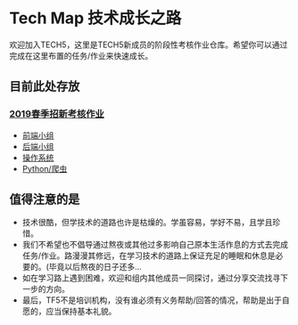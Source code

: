 # Tech Map 技术成长之路

欢迎加入TECH5，这里是TECH5新成员的阶段性考核作业仓库。希望你可以通过完成在这里布置的任务/作业来快速成长。

## 目前此处存放

### [2019春季招新考核作业](2019-spring)

* [前端小组](2019-spring/frontend)
* [后端小组](2019-spring/backend)
* [操作系统](2019-spring/os)
* [Python/爬虫](2019-spring/python)

## 值得注意的是

* 技术很酷，但学技术的道路也许是枯燥的。学虽容易，学好不易，且学且珍惜。
* 我们不希望也不倡导通过熬夜或其他过多影响自己原本生活作息的方式去完成任务/作业。路漫漫其修远，在学习技术的道路上保证充足的睡眠和休息是必要的。(毕竟以后熬夜的日子还多...
* 如在学习路上遇到困难，欢迎和组内其他成员一同探讨，通过分享交流找寻下一步的方向。
* 最后，TF5不是培训机构，没有谁必须有义务帮助/回答的情况，帮助是出于自愿的，应当保持基本礼貌。
